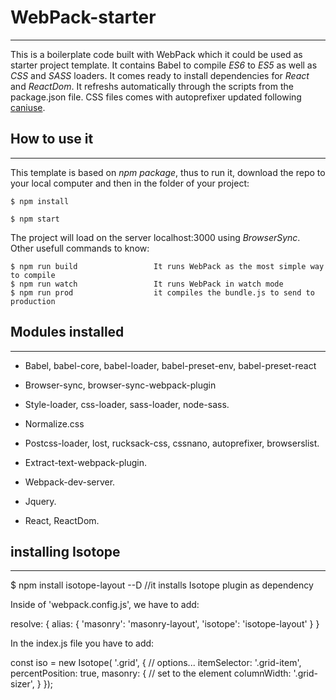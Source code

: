 # WebPack-starter
---
This is a boilerplate code built with WebPack which it could be used as starter project template. It contains Babel to compile *ES6* to *ES5* as well as *CSS* and *SASS* loaders. It comes ready to install dependencies for *React* and *ReactDom*. It refreshs automatically through the scripts from the package.json file. CSS files comes with autoprefixer updated following [caniuse][1].

## How to use it
---
This template is based on *npm package*, thus to run it, download the repo to your local computer and then in the folder of your project:

    $ npm install  

    $ npm start

The project will load on the server localhost:3000 using *BrowserSync*. Other usefull commands to know:

```
$ npm run build                 It runs WebPack as the most simple way to compile
$ npm run watch                 It runs WebPack in watch mode
$ npm run prod                  it compiles the bundle.js to send to production
```

## Modules installed
---
  + Babel, babel-core, babel-loader, babel-preset-env, babel-preset-react

  + Browser-sync, browser-sync-webpack-plugin

  + Style-loader, css-loader, sass-loader, node-sass.

  + Normalize.css

  + Postcss-loader, lost, rucksack-css, cssnano, autoprefixer, browserslist.

  + Extract-text-webpack-plugin.

  + Webpack-dev-server.

  + Jquery.

  + React, ReactDom.


## installing Isotope
---

  $ npm install isotope-layout --D   //it installs Isotope plugin as dependency

Inside of 'webpack.config.js', we have to add:

  resolve: {
          alias: {
          'masonry': 'masonry-layout',
          'isotope': 'isotope-layout'
        }
      }

In the index.js file you have to add:

  const iso = new Isotope( '.grid', {
    // options...
    itemSelector: '.grid-item',
    percentPosition: true,
    masonry: {
      // set to the element
      columnWidth: '.grid-sizer',
    }
  });


[1]: http://caniuse.com/
